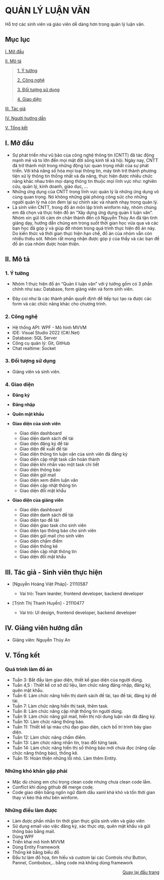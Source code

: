 <div id="Top"></div>

# QUẢN LÝ LUẬN VĂN
Hỗ trợ các sinh viên và giáo viên dễ dàng hơn trong quản lý luận văn.

## Mục lục

 [I. Mở đầu](#Modau)

 [II. Mô tả](#Mota)

> [1. Ý tưởng](#Ytuong)
>
> [2. Công nghệ](#Congnghe)
>
> [3. Đối tượng sử dụng](#Doituongsudung)
>
> [4. Giao diện](#Giaodien)

[III. Tác giả](#Tacgia)

[IV. Người hướng dẫn](#Nguoihuongdan)

[V. Tổng kết](#Tongket)


<!-- MỞ ĐẦU -->
<div id="Modau"></div>

## I. Mở đầu
* Sự phát triển như vũ bão của công nghệ thông tin (CNTT) đã tác động mạnh mẽ và to lớn đến mọi mặt đời sống kinh tế xã hội. Ngày nay, CNTT đã trở thành một trong những động lực quan trọng nhất của sự phát triển. Với khả năng số hóa mọi loại thông tin, máy tính trở thành phương tiện xử lý thông tin thống nhất và đa năng, thực hiện được nhiều chức năng khác nhau trên mọi dạng thông tin thuộc mọi lĩnh vực như: nghiên cứu, quản lý, kinh doanh, giáo dục, ...
* Những ứng dụng của CNTT trong lĩnh vực quản lý là những ứng dụng vô cùng quan trọng. Nó không những giải phóng công sức cho những người quản lý mà còn đem lại sự chính xác và nhanh nhạy trong quản lý. 
* Là sinh viên CNTT, trong đồ án môn lập trình winform này, nhóm chúng em đã chọn và thực hiện đồ án “Xây dựng ứng dụng quản lí luận văn”. 
Nhóm xin gửi lời cảm ơn chân thành đến cô Nguyễn Thủy An đã tận tình giảng dạy, hướng dẫn chúng em trong suốt thời gian học vừa qua và các bạn học đã góp ý và giúp đỡ nhóm trong quá trình thực hiện đồ án này.
Do kiến thức và thời gian thực hiện hạn chế, đồ án của nhóm vẫn còn nhiều thiếu sót. Nhóm rất mong nhận được góp ý của thầy và các bạn để đồ án của nhóm được hoàn thiện.

<!-- MÔ TẢ -->
<div id="Mota"></div>

## II. Mô tả

<!-- Ý TƯỞNG -->
<div id="Ytuong"></div>


### 1. Ý tưởng

* Nhóm 1 thực hiện đồ án “Quản lí luận văn” với ý tưởng gồm có 3 phần chính như sau: Database, form giảng viên và form sinh viên.

* Đây coi như là các thành phần quyết định để tiếp tục tạo ra được các form và các chức năng khác cho chương trình.

<div id="Congnghe"></div>

### 2. Công nghệ
* Hệ thống API: WPF - Mô hình MVVM
* IDE: Visual Studio 2022 (C#/.Net)
* Database: SQL Server
* Công cụ quản lý: Git, GitHub
* Chat realtime: Socket

<div id="Doituongsudung"></div>

### 3. Đối tượng sử dụng
* Giảng viên và sinh viên.

<div id="Giaodien"></div>

### 4. Giao diện

* <strong>Đăng ký</strong>
* <strong>Đăng nhập</strong>
* <strong>Quên mật khẩu</strong>
* <strong>Giao diện của sinh viên</strong>
 
    * Giao diện dashboard
    * Giao diện danh sách đề tài
    * Giao diện đăng ký đề tài
    * Giao diện đề xuất đề tài
    * Giao diện thông tin luận văn của sinh viên đã đăng ký
    * Giao diện cập nhật task cần hoàn thành
    * Giao diện khi nhấn vào một task chi tiết
    * Giao diện thông báo
    * Giao diện gửi mail
    * Giao diện xem điểm luận văn
    * Giao diện cập nhật thông tin
    * Giao diện đổi mật khẩu
* <strong>Giao diện của giảng viên</strong>
    * Giao diện dashboard
    * Giao diện danh sách đề tài
    * Giao diện tạo đề tài
    * Giao diện giao task cho sinh viên
    * Giao diện tạo thông báo cho sinh viên
    * Giao diện gửi mail cho sinh viên
    * Giao diện chấm điểm
    * Giao diện thống kê
    * Giao diện cập nhật thông tin
    * Giao diện đổi mật khẩu

<!-- TÁC GIẢ -->
<div id="Tacgia"></div>

## III. Tác giả - Sinh viên thực hiện

* [Nguyễn Hoàng Việt Pháp]- 21110587
    * Vai trò: Team learder, frontend developer, backend developer

* [Trịnh Thị Thanh Huyền] - 21110477
    * Vai trò: UI design, frontend developer, backend developer

<!-- NGƯỜI HƯỚNG DẪN -->
<div id="Nguoihuongdan"></div>

## IV. Giảng viên hướng dẫn
* Giảng viên: Nguyễn Thủy An

<!-- TỔNG KẾT -->
<div id="Tongket"></div>

## V. Tổng kết
### Quá trình làm đồ án
* Tuần 3: Bắt đầu làm giao diện, thiết kế giao diện của người dùng.
* Tuần 4,5 : Thiết kế cơ sở dữ liệu, làm chức năng đăng nhập, đăng ký, quên mật khẩu.
* Tuần 6: Làm chức năng hiển thị danh sách đề tài, tạo đề tài, đăng ký đề tài.
* Tuần 7: Làm chức năng hiển thị task, thêm task.
* Tuần 8: Làm chức năng cập nhật thông tin người dùng.
* Tuần 9: Làm chức năng gửi mail, hiển thị nội dung luận văn đã đăng ký. 
* Tuần 10: Làm chức năng thông báo.
* Tuần 11: Thiết kế lại màu chủ đạo giao diện, cách bố trí trình bày giao diện.
* Tuần 12: Làm chức năng chấm điểm.
* Tuần 13: Làm chức năng nhắn tin, trao đổi từng task.
* Tuần 14: Làm chức năng hiển thị số thông báo mới chưa đọc (nâng cấp chức năng thông báo), thống kê.
* Tuần 15: Hoàn thiện những lỗi nhỏ. Làm thêm Entity.


### Những khó khăn gặp phải

* Mặc dù chúng em chú trọng clean code nhưng chưa clean code lắm.
* Conflict khi dùng github để merge code.
* Code giao diện bằng ngôn ngữ đánh dấu xaml khá khó và tốn thời gian thay vì kéo thả như bên winform.



### Những điều làm được

* Làm được phần nhắn tin thời gian thực giữa sinh viên và giáo viên
* Sử dụng email vào việc đăng ký, xác thực otp, quên mật khẩu và gửi thông báo bằng mail.
* Dùng WPF
* Triển khai mô hình MVVM
* Dùng Entity Framework
* Thống kê bằng biểu đồ
* Đầu tư làm đồ họa, tìm hiểu và custom lại các Controls như Button, Pannel, Combobox,.. bằng code mà không dùng framework



<p align="right"><a href="#Top">Quay lại đầu trang</a></p>
